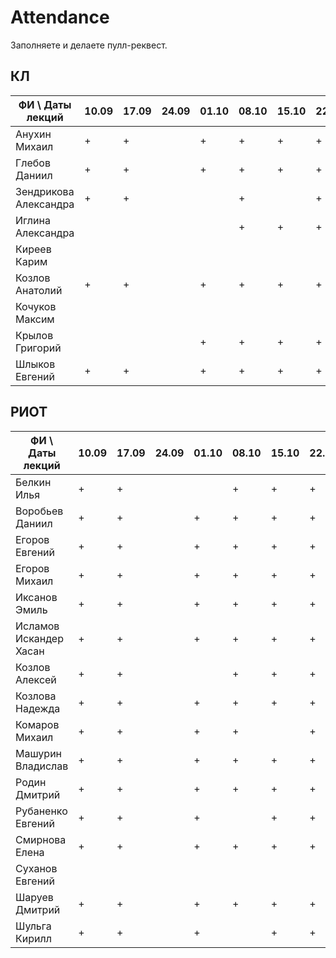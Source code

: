# Attendance

Заполняете и делаете пулл-реквест.

## КЛ

| ФИ \ Даты лекций     |10.09|17.09|24.09|01.10|08.10|15.10|22.10|29.10|05.11|12.11|19.11|26.11|03.12|10.12| Сумма |
|----------------------|-----|-----|-----|-----|-----|-----|-----|-----|-----|-----|-----|-----|-----|-----|-------|
| Анухин Михаил        |  +  |  +  |     |  +  |  +  |  +  |  +  |  +  |     |     |     |  +  |  +  |     |       |
| Глебов Даниил        |  +  |  +  |     |  +  |  +  |  +  |  +  |  +  |     |     |     |  +  |  +  |     |       |
| Зендрикова Александра|  +  |  +  |     |     |  +  |     |  +  |     |     |     |     |     |     |     |       |
| Иглина Александра    |     |     |     |     |  +  |  +  |  +  |  +  |     |     |     |  +  |     |     |       |
| Киреев Карим         |     |     |     |     |     |     |     |     |     |     |     |     |     |     |       |
| Козлов Анатолий      |  +  |  +  |     |  +  |  +  |  +  |  +  |  +  |     |     |     |  +  |  +  |     |       |
| Кочуков Максим       |     |     |     |     |     |     |     |     |     |     |     |     |  +  |     |       |
| Крылов Григорий      |     |     |     |  +  |  +  |  +  |  +  |  +  |     |     |     |  +  |  +  |     |       |
| Шлыков Евгений       |  +  |  +  |     |  +  |  +  |  +  |  +  |  +  |     |     |     |  +  |  +  |     |       |

## РИОТ

| ФИ \ Даты лекций     |10.09|17.09|24.09|01.10|08.10|15.10|22.10|29.10|05.11|12.11|19.11|26.11|03.12|10.12| Сумма |
|----------------------|-----|-----|-----|-----|-----|-----|-----|-----|-----|-----|-----|-----|-----|-----|-------|
| Белкин Илья          |  +  |  +  |     |     |  +  |  +  |  +  |  +  |     |     |     |  +  |  +  |     |       |
| Воробьев Даниил      |  +  |  +  |     |  +  |  +  |  +  |  +  |  +  |     |     |     |  +  |  +  |     |       |
| Егоров Евгений       |  +  |  +  |     |  +  |  +  |  +  |  +  |  +  |     |     |     |     |  +  |     |       |
| Егоров Михаил        |  +  |  +  |     |  +  |  +  |  +  |  +  |     |     |     |     |     |     |     |       |
| Иксанов Эмиль        |  +  |  +  |     |  +  |  +  |  +  |  +  |  +  |     |     |     |     |     |     |       |
| Исламов Искандер Хасан| +  |  +  |     |  +  |  +  |  +  |  +  |  +  |     |     |     |     |  +  |     |       |
| Козлов Алексей       |  +  |  +  |     |     |  +  |  +  |  +  |  +  |     |     |     |  +  |  +  |     |       |
| Козлова Надежда      |  +  |  +  |     |  +  |  +  |  +  |  +  |  +  |     |     |     |  +  |  +  |     |       |
| Комаров Михаил       |  +  |  +  |     |  +  |  +  |     |  +  |  +  |     |     |     |  +  |     |     |       |
| Машурин Владислав    |  +  |  +  |     |  +  |  +  |  +  |  +  |  +  |     |     |     |     |     |     |       |
| Родин Дмитрий        |  +  |  +  |     |  +  |  +  |  +  |  +  |     |     |     |     |  +  |  +  |     |       |
| Рубаненко Евгений    |  +  |  +  |     |  +  |     |  +  |  +  |  +  |     |     |     |  +  |  +  |     |       |
| Смирнова Елена       |  +  |  +  |     |  +  |  +  |  +  |  +  |  +  |     |     |     |  +  |     |     |       |
| Суханов Евгений      |     |     |     |     |     |     |     |     |     |     |     |     |     |     |       |
| Шаруев Дмитрий       |  +  |  +  |     |  +  |  +  |  +  |  +  |  +  |     |     |     |  +  |  +  |     |       |
| Шульга Кирилл        |  +  |  +  |     |  +  |     |  +  |  +  |  +  |     |     |     |     |     |     |       |
